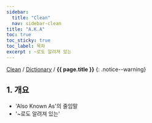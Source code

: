 ```yaml
---
sidebar:
  title: "Clean"
  nav: sidebar-clean
title: "A.K.A"
toc: true
toc_sticky: true
toc_label: 목차
excerpt : ~로도 알려져 있는
---
```

[Clean](/clean/) / [Dictionary](/clean/dictionary/) / **{{ page.title }}**
{: .notice--warning}


  ## 1. 개요

- 'Also Known As'의 줄임말
- '~로도 알려져 있는'
